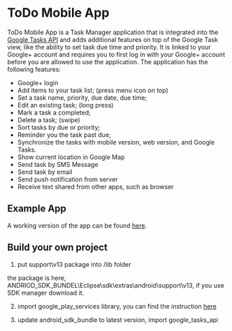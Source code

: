 # ToDo Mobile App

ToDo Mobile App is a Task Manager application that is integrated into the [Google Tasks API](https://developers.google.com/google-apps/tasks/) and adds additional features on top of the Google Task view, like the ability to set task due time and priority. It is linked to your Google+ account and requires you to first log in with your Google+ account before you are allowed to use the application. The application has the following features:
- Google+ login
- Add items to your task list; (press menu icon on top)
- Set a task name, priority, due date, due time;
- Edit an existing task; (long press)
- Mark a task a completed;
- Delete a task; (swipe)
- Sort tasks by due or priority;
- Reminder you the task past due;
- Synchronize the tasks with mobile version, web version, and Google Tasks.
- Show current location in Google Map
- Send task by SMS Message
- Send task by email
- Send push notification from server
- Receive text shared from other apps, such as browser

## Example App

A working version of the app can be found [here](https://play.google.com/store/apps/details?id=com.rockyniu.todolist).

## Build your own project

  1) put support\v13 package into /lib folder
  
  the package is here, ANDRIOD_SDK_BUNDEL\Eclipse\sdk\extras\android\support\v13, if you use SDK manager download it.

  2) import google_play_services library, you can find the instruction [here](http://developer.android.com/google/play-services/setup.html)

3) update android_sdk_bundle to latest version, import google_tasks_api
